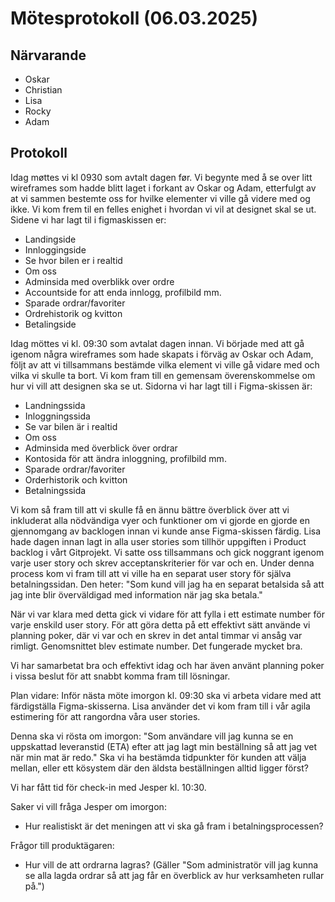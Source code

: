 # Mötesprotokoll (06.03.2025)

## Närvarande

- Oskar
- Christian
- Lisa
- Rocky
- Adam

## Protokoll

Idag møttes vi kl 0930 som avtalt dagen før. Vi begynte med å se over litt wireframes som hadde blitt laget i forkant av Oskar og Adam, etterfulgt av at vi sammen bestemte oss for hvilke elementer vi ville gå videre med og ikke. Vi kom frem til en felles enighet i hvordan vi vil at designet skal se ut.
Sidene vi har lagt til i figmaskissen er: 
- Landingside
- Innloggingside
- Se hvor bilen er i realtid
- Om oss
- Adminsida med overblikk over ordre
- Accountside for att enda innlogg, profilbild mm.
- Sparade ordrar/favoriter
- Ordrehistorik og kvitton
- Betalingside

Idag möttes vi kl. 09:30 som avtalat dagen innan. Vi började med att gå igenom några wireframes som hade skapats i förväg av Oskar och Adam, följt av att vi tillsammans bestämde vilka element vi ville gå vidare med och vilka vi skulle ta bort. Vi kom fram till en gemensam överenskommelse om hur vi vill att designen ska se ut.
Sidorna vi har lagt till i Figma-skissen är:
- Landningssida
- Inloggningssida
- Se var bilen är i realtid
- Om oss
- Adminsida med överblick över ordrar
- Kontosida för att ändra inloggning, profilbild mm.
- Sparade ordrar/favoriter
- Orderhistorik och kvitton
- Betalningssida

Vi kom så fram till att vi skulle få en ännu bättre överblick över att vi inkluderat alla nödvändiga vyer och funktioner om vi gjorde en gjorde en gjennomgang av backlogen innan vi kunde anse Figma-skissen färdig. Lisa hade dagen innan lagt in alla user stories som tillhör uppgiften i Product backlog i vårt Gitprojekt. Vi satte oss tillsammans och gick noggrant igenom varje user story och skrev acceptanskriterier för var och en.
Under denna process kom vi fram till att vi ville ha en separat user story för själva betalningssidan. Den heter: "Som kund vill jag ha en separat betalsida så att jag inte blir överväldigad med information när jag ska betala."

När vi var klara med detta gick vi vidare för att fylla i ett estimate number för varje enskild user story. För att göra detta på ett effektivt sätt använde vi planning poker, där vi var och en skrev in det antal timmar vi ansåg var rimligt. Genomsnittet blev estimate number. Det fungerade mycket bra.

Vi har samarbetat bra och effektivt idag och har även använt planning poker i vissa beslut för att snabbt komma fram till lösningar. 

Plan vidare:
Inför nästa möte imorgon kl. 09:30 ska vi arbeta vidare med att färdigställa Figma-skisserna. Lisa använder det vi kom fram till i vår agila estimering för att rangordna våra user stories.

Denna ska vi rösta om imorgon: "Som användare vill jag kunna se en uppskattad leveranstid (ETA) efter att jag lagt min beställning så att jag vet när min mat är redo." Ska vi ha bestämda tidpunkter för kunden att välja mellan, eller ett kösystem där den äldsta beställningen alltid ligger först?

Vi har fått tid för check-in med Jesper kl. 10:30.

Saker vi vill fråga Jesper om imorgon:
- Hur realistiskt är det meningen att vi ska gå fram i betalningsprocessen?

Frågor till produktägaren:
- Hur vill de att ordrarna lagras? (Gäller "Som administratör vill jag kunna se alla lagda ordrar så att jag får en överblick av hur verksamheten rullar på.")

